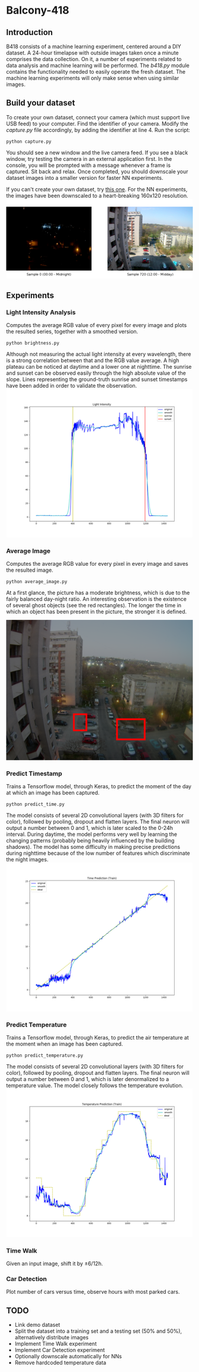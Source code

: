 # Balcony-418
## Introduction
B418 consists of a machine learning experiment, centered around a DIY dataset. A 24-hour timelapse with outside images taken once a minute comprises the data collection. On it, a number of experiments related to data analysis and machine learning will be performed. The _b418.py_ module contains the functionality needed to easily operate the fresh dataset. The machine learning experiments will only make sense when using similar images.

## Build your dataset
To create your own dataset, connect your camera (which must support live USB feed) to your computer. Find the identifier of your camera. Modify the _capture.py_ file accordingly, by adding the identifier at line 4. Run the script:
```
python capture.py
```
You should see a new window and the live camera feed. If you see a black window, try testing the camera in an external application first. In the console, you will be prompted with a message whenever a frame is captured. Sit back and relax. Once completed, you should downscale your dataset images into a smaller version for faster NN experiments.

If you can't create your own dataset, try [this one](https://drive.google.com/open?id=1kytPz3cn3Hlq7UbGIchHIwTJZ5QxHQ7k). For the NN experiments, the images have been downscaled to a heart-breaking 160x120 resolution. 
![sample.png](https://github.com/paubric/Balcony-418/blob/master/sample.png)

## Experiments
### Light Intensity Analysis
Computes the average RGB value of every pixel for every image and plots the resulted series, together with a smoothed version. 
```
python brightness.py
```
Although not measuring the actual light intensity at every wavelength, there is a strong correlation between that and the RGB value average. A high plateau can be noticed at daytime and a lower one at nighttime. The sunrise and sunset can be observed easily through the high absolute value of the slope. Lines representing the ground-truth sunrise and sunset timestamps have been added in order to validate the observation.
![Figure_time_prediction.png](https://github.com/paubric/Balcony-418/blob/master/Figure_brightness.png)

### Average Image
Computes the average RGB value for every pixel in every image and saves the resulted image.
```
python average_image.py
```
At a first glance, the picture has a moderate brightness, which is due to the fairly balanced day-night ratio. An interesting observation is the existence of several ghost objects (see the red rectangles). The longer the time in which an object has been present in the picture, the stronger it is defined.

![average_image_rect.png](https://github.com/paubric/Balcony-418/blob/master/average_image_rect.png)

### Predict Timestamp
Trains a Tensorflow model, through Keras, to predict the moment of the day at which an image has been captured.
```
python predict_time.py
```
The model consists of several 2D convolutional layers (with 3D filters for color), followed by pooling, dropout and flatten layers. The final neuron will output a number between 0 and 1, which is later scaled to the 0-24h interval. During daytime, the model performs very well by learning the changing patterns (probably being heavily influenced by the building shadows). The model has some difficulty in making precise predictions during nighttime because of the low number of features which discriminate the night images.  
![Figure_time_prediction.png](https://github.com/paubric/Balcony-418/blob/master/Figure_time_prediction.png)

### Predict Temperature
Trains a Tensorflow model, through Keras, to predict the air temperature at the moment when an image has been captured.
```
python predict_temperature.py
```
The model consists of several 2D convolutional layers (with 3D filters for color), followed by pooling, dropout and flatten layers. The final neuron will output a number between 0 and 1, which is later denormalized to a temperature value. The model closely follows the temperature evolution.
![Figure_temperature_prediction.png](https://github.com/paubric/Balcony-418/blob/master/Figure_temperature_prediction.png)

### Time Walk
Given an input image, shift it by ±6/12h.

### Car Detection
Plot number of cars versus time, observe hours with most parked cars.

## TODO
- Link demo dataset
- Split the dataset into a training set and a testing set (50% and 50%), alternatively distribute images
- Implement Time Walk experiment
- Implement Car Detection experiment
- Optionally downscale automatically for NNs
- Remove hardcoded temperature data
